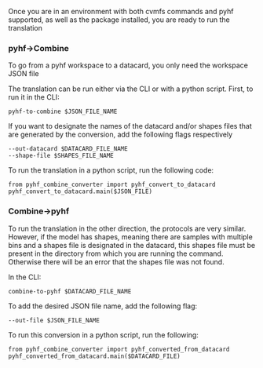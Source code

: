 Once you are in an environment with both cvmfs commands and pyhf supported, as well as the package installed, you are ready to run the translation

### pyhf->Combine

To go from a pyhf workspace to a datacard, you only need the workspace JSON file

The translation can be run either via the CLI or with a python script. First, to run it in the CLI:

```
pyhf-to-combine $JSON_FILE_NAME
```

If you want to designate the names of the datacard and/or shapes files that are generated by the conversion, add the following flags respectively

```
--out-datacard $DATACARD_FILE_NAME
--shape-file $SHAPES_FILE_NAME
```

To run the translation in a python script, run the following code:

```
from pyhf_combine_converter import pyhf_convert_to_datacard
pyhf_convert_to_datacard.main($JSON_FILE)
```

### Combine->pyhf

To run the translation in the other direction, the protocols are very similar. However, if the model has shapes, meaning there are samples with multiple bins and a shapes file is designated in the datacard, this shapes file must be present in the directory from which you are running the command. Otherwise there will be an error that the shapes file was not found.

In the CLI:

```
combine-to-pyhf $DATACARD_FILE_NAME
```

To add the desired JSON file name, add the following flag:

```
--out-file $JSON_FILE_NAME
```

To run this conversion in a python script, run the following:

```
from pyhf_combine_converter import pyhf_converted_from_datacard
pyhf_converted_from_datacard.main($DATACARD_FILE)
```